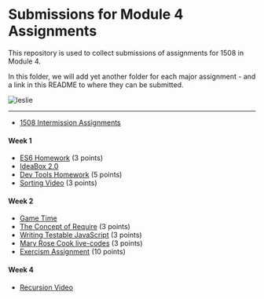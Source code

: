 # Submissions for Module 4 Assignments

This repository is used to collect submissions of assignments for 1508 in Module 4.

In this folder, we will add yet another folder for each major assignment - and a link in this README to where they can be submitted.

![leslie](https://ak-hdl.buzzfed.com/static/2013-12/enhanced/webdr02/9/21/enhanced-buzz-19197-1386641047-2.jpg)

-----

* [1508 Intermission Assignments](https://github.com/turingschool/intermission-assignments/issues?q=is%3Aopen+is%3Aissue+label%3A1508)

#### Week 1
* [ES6 Homework](https://gist.github.com/rrgayhart/7314cb7da3ee8b1e131d) (3 points)
* [IdeaBox 2.0](ideabox2.0/)
* [Dev Tools Homework](dev-tools-homework) (5 points)
* [Sorting Video](https://gist.github.com/stevekinney/9e9cfeb225c8133fda73) (3 points)

#### Week 2
* [Game Time](gametime/)
* [The Concept of Require](https://gist.github.com/rrgayhart/706de83a136d69ce54a7) (3 points)
* [Writing Testable JavaScript](https://gist.github.com/rrgayhart/b6dbcdc937b45563b2e4) (3 points)
* [Mary Rose Cook live-codes](https://gist.github.com/stevekinney/353182d7cd10fb4a5b27) (3 points)
* [Exercism Assignment](https://github.com/turingschool/intermission-assignments/issues/49) (10 points)

#### Week 4
* [Recursion Video](https://gist.github.com/rrgayhart/495f806c254d0891267c)
